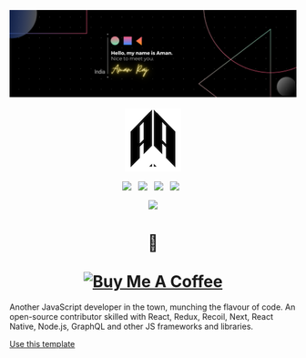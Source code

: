 <p align="center">                                                                                                                  
  <img src="https://github.com/Aman-creator/Aman-creator/blob/master/icon/cover%20header.png.png">
  <br/>
  <br/>
  <a href="https://ianiket.live"><img src="https://raw.githubusercontent.com/ani4aniket/ani4aniket/master/icon/Logo.png"></a>
  <br/>  
</p>
<p align='center'>
<a href="https://www.linkedin.com/in/ani4aniket/"><img height="30" src="https://raw.githubusercontent.com/ani4aniket/ani4aniket/master/icon/linkedin.png"></a>&nbsp;&nbsp;
<a href="https://twitter/ani4aniket"><img height="30" src="https://raw.githubusercontent.com/ani4aniket/ani4aniket/master/icon/twitter.png"></a>&nbsp;&nbsp;
<a href="https://facebook/ani4aniket"><img height="30" src="https://raw.githubusercontent.com/ani4aniket/ani4aniket/master/icon/facebook.png"></a>&nbsp;&nbsp;
<a href="https://instagram/ani4aniket"><img height="30" src="https://raw.githubusercontent.com/ani4aniket/ani4aniket/master/icon/instagram.jpg"></a>&nbsp;&nbsp;
</p>
<p align='center'>
<!-- <img align='center' src="https://visitor-badge.glitch.me/badge?page_id=ani4aniket.visitor-badge"> -->
  <img src="https://github-readme-stats.vercel.app/api?username=Aman-creator&&show_icons=true&title_color=ffffff&icon_color=bb2acf&text_color=daf7dc&bg_color=191919">
<!--   <br/> -->
<!--   <img src="https://github-readme-stats.vercel.app/api/top-langs/?username=ani4aniket&theme=dark&hide_langs_below=1" /> -->
</p>
<h1 align='center'>
  👋
  <br />
  <br />
  <a href="https://www.buymeacoffee.com/ani4aniket" target="_blank"><img src="https://cdn.buymeacoffee.com/buttons/default-orange.png" alt="Buy Me A Coffee" height="41" width="174"></a>
</h1>

Another JavaScript developer in the town, munching the flavour of code. An open-source contributor skilled with React, Redux, Recoil, Next, React Native, Node.js, GraphQL and other JS frameworks and libraries.
<br/>
<p align="left">
  <a class="github-button" href="https://github.com/ani4aniket/ani4aniket/generate" data-icon="octicon-repo-template" data-size="large" aria-label="Use this template ani4aniket/ani4aniket on GitHub">Use this template</a>
</p>

